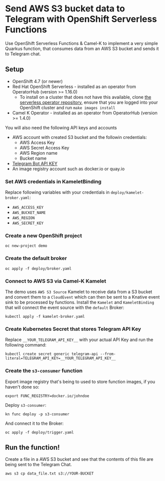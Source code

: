 # Send AWS S3 bucket data to Telegram with OpenShift Serverless Functions

Use OpenShift Serverless Functions & Camel-K to implement a very simple Quarkus function, that consumes data from an AWS S3 bucket and sends it to Telegram chat.

## Setup

* OpenShift 4.7 (or newer)
* Red Hat OpenShift Serverless - installed as an operator from OperatorHub (version >= 1.16.0)
  * To install on a cluster that does not have this available, clone
    [the serverless operator repository](https://github.com/openshift-knative/serverless-operator),
    ensure that you are logged into your OpenShift cluster and run
    `make images install`
* Camel K Operator - installed as an operator from OperatorHub (version >= 1.4.0)

You will also need the following API keys and accounts

* AWS account with created S3 bucket and the followin credentials:
  * AWS Access Key
  * AWS Secret Access Key
  * AWS Region name
  * Bucket name
* [Telegram Bot API KEY](https://core.telegram.org/bots)
* An image registry account such as docker.io or quay.io

### Set AWS credentials in KameletBinding
Replace following variables with your credentials in `deploy/kamelet-broker.yaml`:
* `AWS_ACCESS_KEY`
* `AWS_BUCKET_NAME`
* `AWS_REGION`
* `AWS_SECRET_KEY`

### Create a new OpenShift project
```
oc new-project demo
```

### Create the default broker

```
oc apply -f deploy/broker.yaml
```

### Connect to AWS S3 via Camel-K Kamelet

The demo uses `AWS S3 Source` Kamelet to receive data from a S3 bucket and convert them to a `CloudEvent`
which can then be sent to a Knative event sink to be processed by functions.
Install the `Kamelet` and `KameletBinding` that will connect the event source with the `default` Broker:
```
kubectl apply -f kamelet-broker.yaml
```

### Create Kubernetes Secret that stores Telegram API Key

Replace `__YOUR_TELEGRAM_API_KEY__` with your actual API Key and run the following command:
```
kubectl create secret generic telegram-api --from-literal=TELEGRAM_API_KEY=__YOUR_TELEGRAM_API_KEY__
```

### Create the `s3-consumer` function

Export image registry that's being to used to store function images,
if you haven't done so:
```
export FUNC_REGISTRY=docker.io/johndoe
```

Deploy `s3-consumer`:
```
kn func deploy -p s3-consumer
```

And connect it to the Broker:
```
oc apply -f deploy/trigger.yaml
```

## Run the function!

Create a file in a AWS S3 bucket and see that the contents of this file are being sent to the Telegram Chat.

```
aws s3 cp data_file.txt s3://YOUR-BUCKET
```
